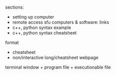 sections:
- setting up computer
- remote access sfu computers & software: links
- c++, python syntax example
- c++, python syntax cheatsheet

format
- cheatsheet
- non/interactive long/cheatsheet webpage

terminal window + program file + executionable file